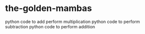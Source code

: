 # the-golden-mambas
python code to add perform multiplication
python code to perform subtraction
python code to perform addition
